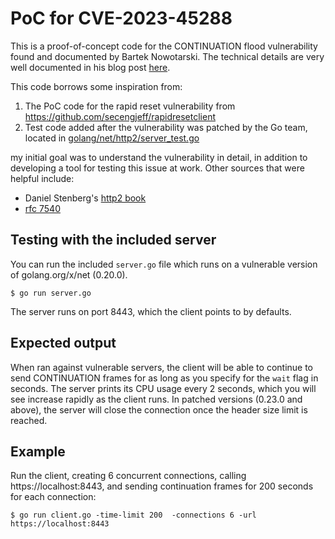 # PoC for CVE-2023-45288

This is a proof-of-concept code for the CONTINUATION flood vulnerability found and documented by Bartek Nowotarski. The technical details are very well documented in his blog post [here](https://nowotarski.info/http2-continuation-flood-technical-details/).

This code borrows some inspiration from:

1. The PoC code for the rapid reset vulnerability from https://github.com/secengjeff/rapidresetclient
2. Test code added after the vulnerability was patched by the Go team, located in [golang/net/http2/server_test.go](https://github.com/golang/net/blob/ba872109ef2dc8f1da778651bd1fd3792d0e4587/http2/server_test.go#L4790)

my initial goal was to understand the vulnerability in detail, in addition to developing a tool for testing this issue at work. Other sources that were helpful include:

- Daniel Stenberg's [http2 book](https://daniel.haxx.se/http2/)
- [rfc 7540](https://www.rfc-editor.org/rfc/rfc7540)

## Testing with the included server

You can run the included `server.go` file which runs on a vulnerable version of golang.org/x/net (0.20.0). 

```shell
$ go run server.go
```

The server runs on port 8443, which the client points to by defaults. 

## Expected output

When ran against vulnerable servers, the client will be able to continue to send CONTINUATION frames for as long as you specify for the `wait` flag in seconds. The server prints its CPU usage every 2 seconds, which you will see increase rapidly as the client runs. In patched versions (0.23.0 and above), the server will close the connection once the header size limit is reached.

## Example

Run the client, creating 6 concurrent connections, calling https://localhost:8443, and sending continuation frames for 200 seconds for each connection:

```shell
$ go run client.go -time-limit 200  -connections 6 -url https://localhost:8443
```
